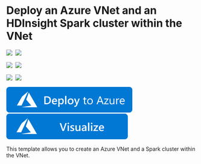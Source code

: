 # Deploy an Azure VNet and an HDInsight Spark cluster within the VNet

<IMG SRC="https://azurequickstartsservice.blob.core.windows.net/badges/101-hdinsight-spark-linux-vnet/PublicLastTestDate.svg" />&nbsp;
<IMG SRC="https://azurequickstartsservice.blob.core.windows.net/badges/101-hdinsight-spark-linux-vnet/PublicDeployment.svg" />&nbsp;

<IMG SRC="https://azurequickstartsservice.blob.core.windows.net/badges/101-hdinsight-spark-linux-vnet/FairfaxLastTestDate.svg" />&nbsp;
<IMG SRC="https://azurequickstartsservice.blob.core.windows.net/badges/101-hdinsight-spark-linux-vnet/FairfaxDeployment.svg" />&nbsp;

<IMG SRC="https://azurequickstartsservice.blob.core.windows.net/badges/101-hdinsight-spark-linux-vnet/BestPracticeResult.svg" />&nbsp;
<IMG SRC="https://azurequickstartsservice.blob.core.windows.net/badges/101-hdinsight-spark-linux-vnet/CredScanResult.svg" />&nbsp;

<a href="https://portal.azure.com/#create/Microsoft.Template/uri/https%3A%2F%2Fraw.githubusercontent.com%2FAzure%2Fazure-quickstart-templates%2Fmaster%2F101-hdinsight-spark-linux-vnet%2Fazuredeploy.json" target="_blank">
    <img src="https://raw.githubusercontent.com/Azure/azure-quickstart-templates/master/1-CONTRIBUTION-GUIDE/images/deploytoazure.svg?sanitize=true"/>
</a>
<a href="http://armviz.io/#/?load=https%3A%2F%2Fraw.githubusercontent.com%2FAzure%2Fazure-quickstart-templates%2Fmaster%2F101-hdinsight-spark-linux-vnet%2Fazuredeploy.json" target="_blank">
    <img src="https://raw.githubusercontent.com/Azure/azure-quickstart-templates/master/1-CONTRIBUTION-GUIDE/images/visualizebutton.svg?sanitize=true"/>
</a>

This template allows you to create an Azure VNet and a Spark cluster within the VNet. 

